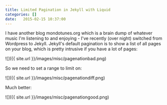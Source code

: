 ```yaml
---
title: Limited Pagination in Jekyll with Liquid
categories: []
date:   2015-02-15 10:37:00
---
```


I have another blog mondotunes.org which is a brain dump of whatever music I'm listening to and enjoying - I've recently (over night) switched from Wordpress to Jekyll.
Jekyll's default pagination is to show a list of all pages on your blog, which is pretty intrusive if you have a lot of pages:

![]({{ site.url }}/images/misc/pagenationbad.png)

So we need to set a range to limit on:

![]({{ site.url }}/images/misc/pagenationdiff.png)

Much better:

![]({{ site.url }}/images/misc/pagenationgood.png)